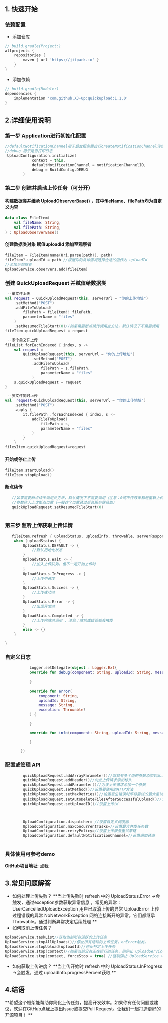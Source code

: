 ## 1.  快速开始
### 依赖配置
- 添加仓库

```groovy
// build.gradle(Project:)
allprojects {
    repositories {
        maven { url 'https://jitpack.io' }
    }
}
```

- 添加依赖

```groovy
// build.gradle(Module:)
dependencies {
    implementation 'com.github.XJ-Up:quickupload:1.1.0'
}
```
## 2.详细使用说明

### 第一步 Application进行初始化配置
```kotlin
//defaultNotificationChannel用于后台服务需自行createNotificationChannel详情见demo(startForegroundService)
//debug 用于是否打印日志
 UploadConfiguration.initialize(
            context = this,
            defaultNotificationChannel = notificationChannelID,
            debug = BuildConfig.DEBUG
        )
```
### 第二步 创建并启动上传任务（可分开）
#### 构建数据类并继承 UploadObserverBase() ，其中fileName、filePath均为自定义内容
```kotlin
data class FileItem(
    val fileName: String,
    val filePath: String,
) : UploadObserverBase()
```
#### 创建数据类对象 赋值uploadId 添加至观察者
```kotlin
fileItem = FileItem(name(Uri.parse(path)), path)
fileItem?.uploadId = path //根据你的具体情况选择合适的值作为 uploadId
//添加至观察者
UploadService.observers.add(fileItem)
```
### 创建 QuickUploadRequest 并赋值给数据类
```kotlin
 --单文件上传
val request = QuickUploadRequest(this, serverUrl = "你的上传地址")
    .setMethod("POST")
    .addFileToUpload(
        filePath = fileItem!!.filePath,
        parameterName = "files"
    )
    .setResumedFileStart(0)//如果需要断点续传调用此方法，默认情况下不需要调用
fileItem.quickUploadRequest = request

 --多个单文件上传
fileList.forEachIndexed { index, s ->
    val request =
        QuickUploadRequest(this, serverUrl = "你的上传地址")
            .setMethod("POST")
            .addFileToUpload(
                filePath = s.filePath,
                parameterName = "files"
            )
    s.quickUploadRequest = request
}

 --多文件同时上传
val  request=QuickUploadRequest(this, serverUrl = "你的上传地址")
    .setMethod("POST")
    .apply {
        it.filePath .forEachIndexed { index, s ->
            addFileToUpload(
                filePath = s,
                parameterName = "files"
            )
        }
    }
filesItem.quickUploadRequest=request

```
#### 开始或停止上传
```kotlin
fileItem.startUpload()
fileItem.stopUpload()
```
#### 断点续传 
```kotlin
   //如果需要断点续传调用此方法，默认情况下不需要调用（注意：0或不传效果都是重新上传，此方法必须在startUpload之前调用）
   //参数传入上次断点位置（一般这个位置通过后台服务器获取）
   quickUploadRequest.setResumedFileStart(0)
                  
```
### 第三步 监听上传获取上传详情
```kotlin
   fileItem.refresh { uploadStatus, uploadInfo, throwable, serverResponse ->
    when (uploadStatus) {
        UploadStatus.DEFAULT -> {
            //默认初始化状态
        }
        UploadStatus.Wait -> {
            //加入上传队列，但不一定开始上传时
        }
        UploadStatus.InProgress -> {
            //上传中进度
        }
        UploadStatus.Success -> {
            //上传成功时
        }
        UploadStatus.Error -> {
            //出现异常时
        }
        UploadStatus.Completed -> {
            //上传完成时调用 ，注意：成功或错误都会触发
        }
        else -> {}
    }

}
```
### 自定义日志
 ```kotlin
      	    Logger.setDelegate(object : Logger.Ext{
            override fun debug(component: String, uploadId: String, message: String) {
               
            }

            override fun error(
                component: String,
                uploadId: String,
                message: String,
                exception: Throwable?
            ) {
               
            }

            override fun info(component: String, uploadId: String, message: String) {
               
            }

        })
 ```
###  配置或管理 API

```kotlin
        quickUploadRequest.addArrayParameter()//将具有多个值的参数添加到此上传请求中
        quickUploadRequest.addHeader()//向此上传请求添加标头
        quickUploadRequest.addParameter()//为该上传请求添加一个参数
        quickUploadRequest.setMethod()//设置要使用的HTTP方法
        quickUploadRequest.setMaxRetries()//设置发生错误时库将尝试的最大重试次数
        quickUploadRequest.setAutoDeleteFilesAfterSuccessfulUpload()//设置上传成功后自动删除文件
        quickUploadRequest.setUploadID()//设置上传id



        UploadConfiguration.dispatcher= //设置自定义调度器
        UploadConfiguration.maxConcurrentTasks=//设置最大并发任务数
        UploadConfiguration.retryPolicy=//设置上传服务重试策略 
        UploadConfiguration.defaultNotificationChannel=//设置通知通道
        
```
### 具体使用可参考demo  

**GitHub项目地址**: [点我](https://github.com/XJ-Up/quickupload)

## 3.常见问题解答
- 如何处理上传失败？
**当上传失败时 refresh 中的 UploadStatus.Error ->会触发，通过exception参数获取异常信息 ，常见的异常：
UserCancelledUploadException 用户已取消上传的异常 
UploadError 上传过程错误的异常 
NoNetworkException 网络连接断开的异常。它们都继承Throwable。通过判断异常决定后续处理 **
- 如何取消上传任务？
```kotlin
UploadService.taskList//获取当前所有活跃的上传任务
UploadService.stopAllUploads()//停止所有活动的上传任务。onError触发。
UploadService.stopUpload(uploadId)//停止特定上传任务
UploadService.stop(context)//如果当前没有正在运行的任务，则停止 UploadService
UploadService.stop(context, forceStop = true) //强制停止 UploadService 中止任何当前正在运行的任务
```
- 如何获取上传进度？
**当上传开始时 refresh 中的 UploadStatus.InProgress ->会触发，通过 uploadInfo.progressPercent获取 **

## 4.结语
**希望这个框架能帮助你简化上传任务，提高开发效率。如果你有任何问题或建议，欢迎在GitHub[点我](https://github.com/XJ-Up/quickupload)上提出Issue或提交Pull Request。让我们一起打造更好的开源项目！ **



